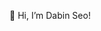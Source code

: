 👋 Hi, I’m Dabin Seo!

<!---
lemonstar99/lemonstar99 is a ✨ special ✨ repository because its `README.md` (this file) appears on your GitHub profile.
You can click the Preview link to take a look at your changes.
--->
